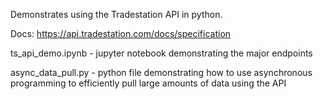 Demonstrates using the Tradestation API in python. 

Docs:
https://api.tradestation.com/docs/specification

ts_api_demo.ipynb - jupyter notebook demonstrating the major endpoints

async_data_pull.py - python file demonstrating how to use asynchronous programming to efficiently pull large amounts of data using the API
